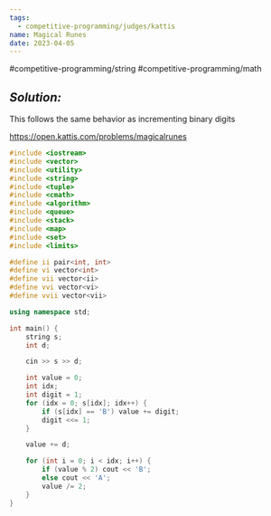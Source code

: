```yaml
---
tags:
  - competitive-programming/judges/kattis
name: Magical Runes
date: 2023-04-05
---
```

#competitive-programming/string
#competitive-programming/math
## _Solution:_
This follows the same behavior as incrementing binary digits

https://open.kattis.com/problems/magicalrunes
```cpp
#include <iostream>
#include <vector>
#include <utility>
#include <string>
#include <tuple>
#include <cmath>
#include <algorithm>
#include <queue>
#include <stack>
#include <map>
#include <set>
#include <limits>

#define ii pair<int, int>
#define vi vector<int>
#define vii vector<ii>
#define vvi vector<vi>
#define vvii vector<vii>

using namespace std;

int main() {
    string s;
    int d;

    cin >> s >> d;

    int value = 0;
    int idx;
    int digit = 1;
    for (idx = 0; s[idx]; idx++) {
        if (s[idx] == 'B') value += digit;
        digit <<= 1;
    }

    value += d;

    for (int i = 0; i < idx; i++) {
        if (value % 2) cout << 'B';
        else cout << 'A';
        value /= 2;
    }
}
```